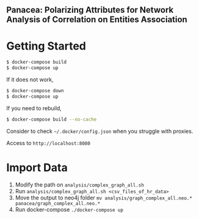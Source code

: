 Panacea: Polarizing Attributes for Network Analysis of Correlation on Entities Association
-------

# Getting Started

```bash
$ docker-compose build
$ docker-compose up
``` 

If it does not work,

```bash
$ docker-compose down
$ docker-compose up
```

If you need to rebuild,

```bash
$ docker-compose build --no-cache
```

Consider to check `~/.docker/config.json` when you struggle with proxies.

Access to `http://localhost:8080`

# Import Data

1. Modify the path on `analysis/complex_graph_all.sh`
2. Run `analysis/complex_graph_all.sh <csv_files_of_hr_data>`
3. Move the output to neo4j folder `mv analysis/graph_complex_all.neo.* panacea/graph_complex_all.neo.*`
4. Run docker-compose `./docker-compose up`


